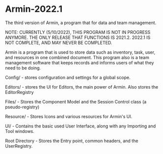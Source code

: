 # Armin-2022.1
The third version of Armin, a program that for data and team management.

NOTE: CURRENTLY (5/10/2022), THIS PROGRAM IS NOT IN PROGRESS ANYMORE. THE ONLY RELEASE THAT FUNCTIONS IS 2021.2. 2022.1 IS NOT COMPLETE, AND MAY NEVER BE COMPLETED.

Armin is a program that is used to store data such as inventory, task, user, and resources in one combined document. This program also is a team management software that keeps records and informs users of what they need to be doing.

Config/ - stores configuration and settings for a global scope.

Editors/ - stores the UI for Editors, the main power of Armin. Also stores the EditorRegistry

Files/ - Stores the Component Model and the Session Control class (a pseudo-registry)

Resource/ - Stores Icons and various resources for Armin's UI.

UI/ - Contains the basic used User Interface, along with any Importing and Tool windows.

Root Directory - Stores the Entry point, common headers, and the UserRegistry.
